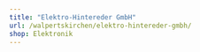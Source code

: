 ```yaml
---
title: "Elektro-Hintereder GmbH"
url: /walpertskirchen/elektro-hintereder-gmbh/
shop: Elektronik
---
```

